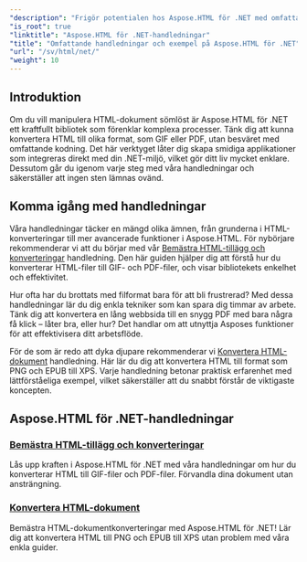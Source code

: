 ```yaml
---
"description": "Frigör potentialen hos Aspose.HTML för .NET med omfattande handledningar om dokumentkonverteringar och tillägg skräddarsydda för både utvecklare och entusiaster."
"is_root": true
"linktitle": "Aspose.HTML för .NET-handledningar"
"title": "Omfattande handledningar och exempel på Aspose.HTML för .NET"
"url": "/sv/html/net/"
"weight": 10
---
```


## Introduktion

Om du vill manipulera HTML-dokument sömlöst är Aspose.HTML för .NET ett kraftfullt bibliotek som förenklar komplexa processer. Tänk dig att kunna konvertera HTML till olika format, som GIF eller PDF, utan besväret med omfattande kodning. Det här verktyget låter dig skapa smidiga applikationer som integreras direkt med din .NET-miljö, vilket gör ditt liv mycket enklare. Dessutom går du igenom varje steg med våra handledningar och säkerställer att ingen sten lämnas ovänd.

## Komma igång med handledningar

Våra handledningar täcker en mängd olika ämnen, från grunderna i HTML-konverteringar till mer avancerade funktioner i Aspose.HTML. För nybörjare rekommenderar vi att du börjar med vår [Bemästra HTML-tillägg och konverteringar](./mastering-html-extensions-and-conversions/) handledning. Den här guiden hjälper dig att förstå hur du konverterar HTML-filer till GIF- och PDF-filer, och visar bibliotekets enkelhet och effektivitet. 

Hur ofta har du brottats med filformat bara för att bli frustrerad? Med dessa handledningar lär du dig enkla tekniker som kan spara dig timmar av arbete. Tänk dig att konvertera en lång webbsida till en snygg PDF med bara några få klick – låter bra, eller hur? Det handlar om att utnyttja Asposes funktioner för att effektivisera ditt arbetsflöde.

För de som är redo att dyka djupare rekommenderar vi [Konvertera HTML-dokument](./converting-html-documents/) handledning. Här lär du dig att konvertera HTML till format som PNG och EPUB till XPS. Varje handledning betonar praktisk erfarenhet med lättförståeliga exempel, vilket säkerställer att du snabbt förstår de viktigaste koncepten. 

## Aspose.HTML för .NET-handledningar
### [Bemästra HTML-tillägg och konverteringar](./mastering-html-extensions-and-conversions/)
Lås upp kraften i Aspose.HTML för .NET med våra handledningar om hur du konverterar HTML till GIF-filer och PDF-filer. Förvandla dina dokument utan ansträngning.
### [Konvertera HTML-dokument](./converting-html-documents/)
Bemästra HTML-dokumentkonverteringar med Aspose.HTML för .NET! Lär dig att konvertera HTML till PNG och EPUB till XPS utan problem med våra enkla guider.